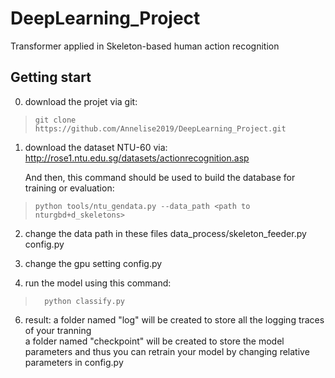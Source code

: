 # DeepLearning_Project
Transformer applied in Skeleton-based human action recognition


## Getting start

0) download the projet via git:
 >     git clone https://github.com/Annelise2019/DeepLearning_Project.git

1) download the dataset NTU-60 via:
      http://rose1.ntu.edu.sg/datasets/actionrecognition.asp  
      
   And then, this command should be used to build the database for training or evaluation:
 >     python tools/ntu_gendata.py --data_path <path to nturgbd+d_skeletons>

2) change the data path in these files
    data_process/skeleton_feeder.py
    config.py 
3) change the gpu setting
    config.py
  
4) run the model using this command:
>       python classify.py

6) result: a folder named "log" will be created to store all the logging traces of your tranning  
           a folder named "checkpoint" will be created to store the model parameters and thus you can retrain your model by changing relative parameters in config.py
          
